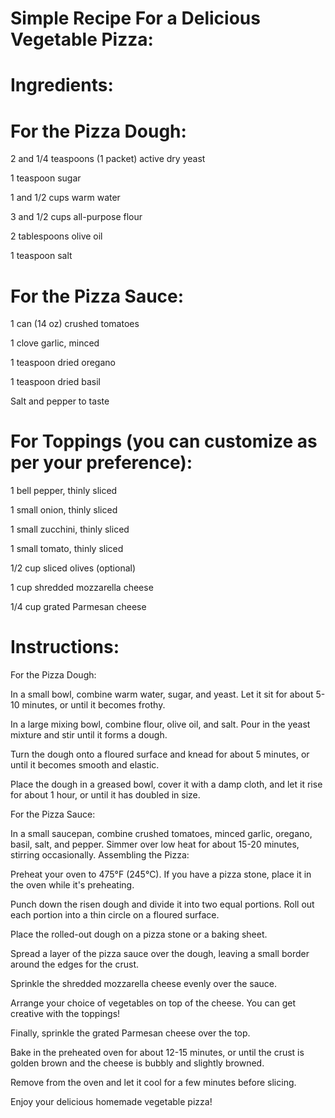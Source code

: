 # Simple Recipe For a Delicious Vegetable Pizza:

# Ingredients:

# For the Pizza Dough:

2 and 1/4 teaspoons (1 packet) active dry yeast

1 teaspoon sugar

1 and 1/2 cups warm water

3 and 1/2 cups all-purpose flour

2 tablespoons olive oil

1 teaspoon salt

# For the Pizza Sauce:

1 can (14 oz) crushed tomatoes

1 clove garlic, minced

1 teaspoon dried oregano

1 teaspoon dried basil

Salt and pepper to taste

# For Toppings (you can customize as per your preference):

1 bell pepper, thinly sliced

1 small onion, thinly sliced

1 small zucchini, thinly sliced

1 small tomato, thinly sliced

1/2 cup sliced olives (optional)

1 cup shredded mozzarella cheese

1/4 cup grated Parmesan cheese

# Instructions:

For the Pizza Dough:

In a small bowl, combine warm water, sugar, and yeast. Let it sit for about 5-10 minutes, or until it becomes frothy.

In a large mixing bowl, combine flour, olive oil, and salt. Pour in the yeast mixture and stir until it forms a dough.

Turn the dough onto a floured surface and knead for about 5 minutes, or until it becomes smooth and elastic.

Place the dough in a greased bowl, cover it with a damp cloth, and let it rise for about 1 hour, or until it has doubled in size.

For the Pizza Sauce:

In a small saucepan, combine crushed tomatoes, minced garlic, oregano, basil, salt, and pepper. Simmer over low heat for about 15-20 minutes, stirring occasionally.
Assembling the Pizza:

Preheat your oven to 475°F (245°C). If you have a pizza stone, place it in the oven while it's preheating.

Punch down the risen dough and divide it into two equal portions. Roll out each portion into a thin circle on a floured surface.

Place the rolled-out dough on a pizza stone or a baking sheet.

Spread a layer of the pizza sauce over the dough, leaving a small border around the edges for the crust.

Sprinkle the shredded mozzarella cheese evenly over the sauce.

Arrange your choice of vegetables on top of the cheese. You can get creative with the toppings!

Finally, sprinkle the grated Parmesan cheese over the top.

Bake in the preheated oven for about 12-15 minutes, or until the crust is golden brown and the cheese is bubbly and slightly browned.

Remove from the oven and let it cool for a few minutes before slicing.

Enjoy your delicious homemade vegetable pizza!
